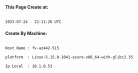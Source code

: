 
   
#### This Page Create at:

```bash

2023-07-24 - 22:11:26 UTC

```

#### Create By Machine:

```bash

Host Name : fv-az442-515

platform  : Linux-5.15.0-1041-azure-x86_64-with-glibc2.35

Ip Local  : 10.1.0.53

```

